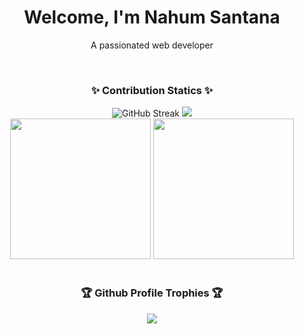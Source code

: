 <h1 align="center">Welcome, I'm Nahum Santana</h1>
<p align="center">A passionated web developer</p>

<br>
<h3 align="center">✨ Contribution Statics ✨</h3>
<p align="center">
<a align="center"><img src="https://streak-stats.demolab.com?user=LordFitoi&theme=dracula&hide_border=true&border_radius=8" alt="GitHub Streak" /></a>
<a align="center"><img width="auto" src="http://github-profile-summary-cards.vercel.app/api/cards/profile-details?username=LordFitoi&theme=dracula" /></a>
<br>
<a align="center"><img width="auto" height="225" src="https://github-readme-stats.vercel.app/api/top-langs/?username=LordFitoi&title_color=94b4a4&langs_count=10&layout=compact&hide_border=true&theme=dracula" /></a>
<a align="center"><img width="auto" height="225" src="http://github-profile-summary-cards.vercel.app/api/cards/most-commit-language?username=LordFitoi&theme=dracula" /></a>
<br><br>
<h3 align="center">🏆 Github Profile Trophies 🏆</h3>
<div align="center">
  <img src="https://github-profile-trophy.vercel.app/?username=lordfitoi&theme=dracula&column=3&no-frame=true" />
</div>

</p>
